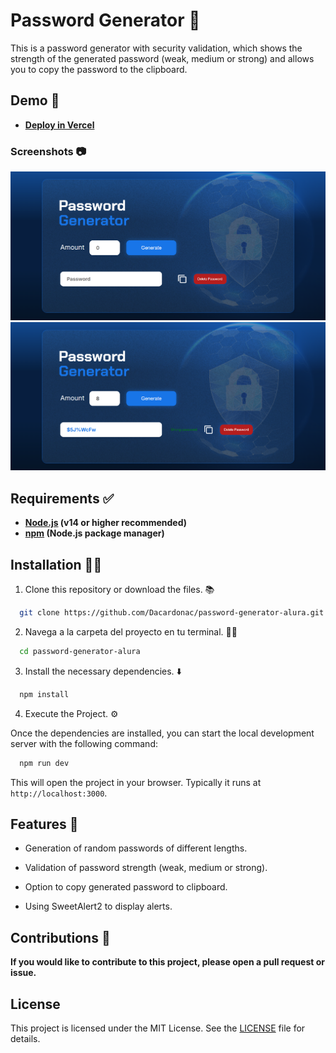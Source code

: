 # Password Generator 🔐

This is a password generator with security validation, which shows the strength of the generated password (weak, medium or strong) and allows you to copy the password to the clipboard.

## Demo 🚀

- **[Deploy in Vercel](https://password-generator-alura.vercel.app/)**

### Screenshots 📷

  ![desktop-design](./public/design/desktop-design.webp)
  ![desktop-active-design](./public/design/desktop-active-design.webp)

## Requirements ✅

- **[Node.js](https://nodejs.org/) (v14 or higher recommended)**
- **[npm](https://www.npmjs.com/) (Node.js package manager)**

## Installation 👨‍💻

1. Clone this repository or download the files. 📚

  ```bash
    git clone https://github.com/Dacardonac/password-generator-alura.git
  ```

2. Navega a la carpeta del proyecto en tu terminal. 👨‍💻

  ```bash
    cd password-generator-alura
  ```

3. Install the necessary dependencies. ⬇️
  ```bash
    npm install
  ```

4. Execute the Project. ⚙️

  Once the dependencies are installed, you can start the local development server with the following command:

  ```bash
    npm run dev
  ```
  This will open the project in your browser. Typically it runs at `http://localhost:3000`.

## Features 📄

- Generation of random passwords of different lengths.

- Validation of password strength (weak, medium or strong).

- Option to copy generated password to clipboard.

- Using SweetAlert2 to display alerts.

## Contributions 👥

**If you would like to contribute to this project, please open a pull request or issue.**

## License

This project is licensed under the MIT License. See the [LICENSE](./LICENSE) file for details.
